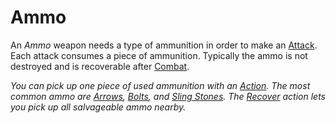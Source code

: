 # Ammo

An *Ammo* weapon needs a type of ammunition in order to make an [Attack](../../Game%20Procedures/Combat/Attack.md). Each attack consumes a piece of ammunition. Typically the ammo is not destroyed and is recoverable after [Combat](../../Game%20Procedures/Combat/Combat.md).

*You can pick up one piece of used ammunition with an [Action](../../Game%20Procedures/Core%20Procedures/Action.md). The most common ammo are [Arrows](../Weapons/Ammo/Arrow.md), [Bolts](../Weapons/Ammo/Bolt.md), and [Sling Stones](../Weapons/Ammo/Sling%20Stone.md). The [Recover](../../Game%20Procedures/Exploration/Delving.md#Recover) action lets you pick up all salvageable ammo nearby.*

